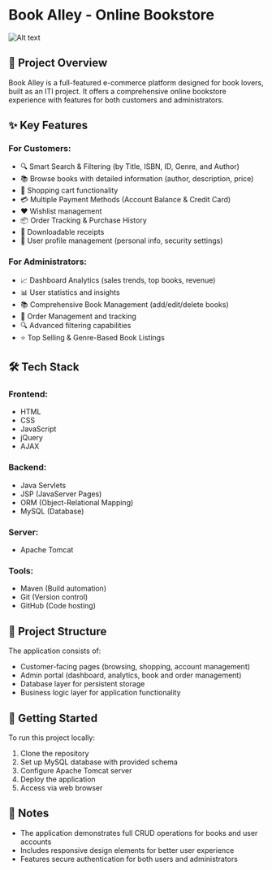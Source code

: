 # Book Alley - Online Bookstore

![Alt text](images/Screenshot(6).png)

## 📖 Project Overview
Book Alley is a full-featured e-commerce platform designed for book lovers, built as an ITI project. It offers a comprehensive online bookstore experience with features for both customers and administrators.

## ✨ Key Features

### For Customers:
- 🔍 Smart Search & Filtering (by Title, ISBN, ID, Genre, and Author)
- 📚 Browse books with detailed information (author, description, price)
- 🛒 Shopping cart functionality
- 💳 Multiple Payment Methods (Account Balance & Credit Card)
- ❤️ Wishlist management
- 📦 Order Tracking & Purchase History
- 📄 Downloadable receipts
- 👤 User profile management (personal info, security settings)

### For Administrators:
- 📈 Dashboard Analytics (sales trends, top books, revenue)
- 📊 User statistics and insights
- 📚 Comprehensive Book Management (add/edit/delete books)
- 🚚 Order Management and tracking
- 🔍 Advanced filtering capabilities
- ⭐ Top Selling & Genre-Based Book Listings

## 🛠️ Tech Stack

### Frontend:
- HTML
- CSS
- JavaScript
- jQuery
- AJAX

### Backend:
- Java Servlets
- JSP (JavaServer Pages)
- ORM (Object-Relational Mapping)
- MySQL (Database)

### Server:
- Apache Tomcat

### Tools:
- Maven (Build automation)
- Git (Version control)
- GitHub (Code hosting)


## 📂 Project Structure
The application consists of:
- Customer-facing pages (browsing, shopping, account management)
- Admin portal (dashboard, analytics, book and order management)
- Database layer for persistent storage
- Business logic layer for application functionality

## 🚀 Getting Started
To run this project locally:
1. Clone the repository
2. Set up MySQL database with provided schema
3. Configure Apache Tomcat server
4. Deploy the application
5. Access via web browser

## 📝 Notes
- The application demonstrates full CRUD operations for books and user accounts
- Includes responsive design elements for better user experience
- Features secure authentication for both users and administrators


